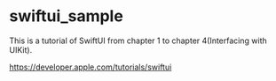 # swiftui_sample

This is a tutorial of SwiftUI from chapter 1 to chapter 4(Interfacing with UIKit).

https://developer.apple.com/tutorials/swiftui

